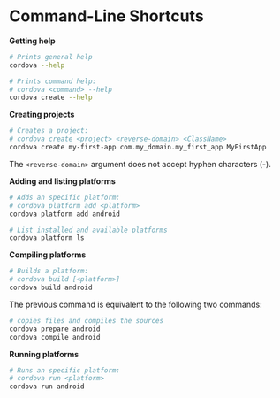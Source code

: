 # Command-Line Shortcuts

**Getting help**
```bash
# Prints general help
cordova --help

# Prints command help:
# cordova <command> --help
cordova create --help
```

**Creating projects**
```bash
# Creates a project:
# cordova create <project> <reverse-domain> <ClassName>
cordova create my-first-app com.my_domain.my_first_app MyFirstApp
```

The `<reverse-domain>` argument does not accept hyphen characters (-).

**Adding and listing platforms**
```bash
# Adds an specific platform:
# cordova platform add <platform>
cordova platform add android

# List installed and available platforms
cordova platform ls
```

**Compiling platforms**
```bash
# Builds a platform:
# cordova build [<platform>]
cordova build android
```

The previous command is equivalent to the following two commands:
```bash
# copies files and compiles the sources
cordova prepare android
cordova compile android
```

**Running platforms**
```bash
# Runs an specific platform:
# cordova run <platform>
cordova run android
```
